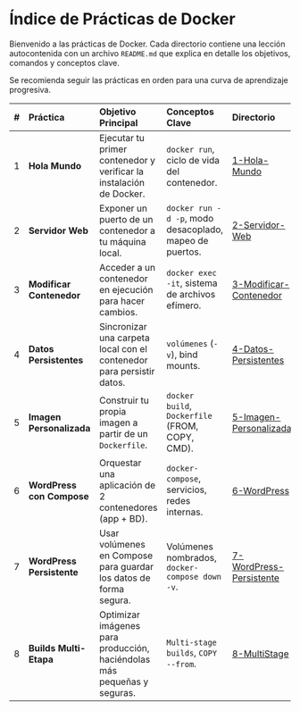 # Índice de Prácticas de Docker

Bienvenido a las prácticas de Docker. Cada directorio contiene una lección autocontenida con un archivo `README.md` que explica en detalle los objetivos, comandos y conceptos clave.

Se recomienda seguir las prácticas en orden para una curva de aprendizaje progresiva.

| # | Práctica | Objetivo Principal | Conceptos Clave | Directorio |
|:-:|:---|:---|:---|:---|
| 1 | **Hola Mundo** | Ejecutar tu primer contenedor y verificar la instalación de Docker. | `docker run`, ciclo de vida del contenedor. | [1-Hola-Mundo](./1-Hola-Mundo/) |
| 2 | **Servidor Web** | Exponer un puerto de un contenedor a tu máquina local. | `docker run -d -p`, modo desacoplado, mapeo de puertos. | [2-Servidor-Web](./2-Servidor-Web/) |
| 3 | **Modificar Contenedor** | Acceder a un contenedor en ejecución para hacer cambios. | `docker exec -it`, sistema de archivos efímero. | [3-Modificar-Contenedor](./3-Modificar-Contenedor/) |
| 4 | **Datos Persistentes** | Sincronizar una carpeta local con el contenedor para persistir datos. | `volúmenes` (`-v`), bind mounts. | [4-Datos-Persistentes](./4-Datos-Persistentes/) |
| 5 | **Imagen Personalizada** | Construir tu propia imagen a partir de un `Dockerfile`. | `docker build`, `Dockerfile` (FROM, COPY, CMD). | [5-Imagen-Personalizada](./5-Imagen-Personalizada/) |
| 6 | **WordPress con Compose** | Orquestar una aplicación de 2 contenedores (app + BD). | `docker-compose`, servicios, redes internas. | [6-WordPress](./6-WordPress/) |
| 7 | **WordPress Persistente** | Usar volúmenes en Compose para guardar los datos de forma segura. | Volúmenes nombrados, `docker-compose down -v`. | [7-WordPress-Persistente](./7-WordPress-Persistente/) |
| 8 | **Builds Multi-Etapa** | Optimizar imágenes para producción, haciéndolas más pequeñas y seguras. | `Multi-stage builds`, `COPY --from`. | [8-MultiStage](./8-MultiStage/) |